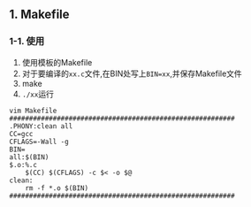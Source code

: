     
## 1. Makefile
### 1-1. 使用
1. 使用模板的Makefile
2. 对于要编译的`xx.c`文件,在BIN处写上`BIN=xx`,并保存Makefile文件
3. make
4. `./xx`运行
```
vim Makefile
#########################################################
.PHONY:clean all
CC=gcc
CFLAGS=-Wall -g
BIN=
all:$(BIN)
$.o:%.c
	$(CC) $(CFLAGS) -c $< -o $@
clean:
	rm -f *.o $(BIN)
#########################################################
```
